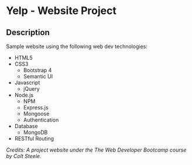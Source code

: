 # Yelp - Website Project

## Description

Sample website using the following web dev technologies:
* HTML5
* CSS3
  * Bootstrap 4
  * Semantic UI
* Javascript
  * jQuery
* Node.js
  * NPM
  * Express.js
  * Mongoose
  * Authentication
* Database
  * MongoDB
* RESTful Routing

*Credits: A project website under the The Web Developer Bootcamp course by Colt Steele.*
